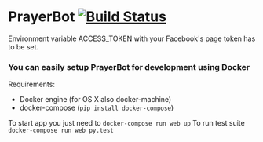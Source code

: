 # PrayerBot [![Build Status](https://travis-ci.org/kubaodias/prayerbot.svg?branch=master)](https://travis-ci.org/kubaodias/prayerbot)

Environment variable ACCESS_TOKEN with your Facebook's page token has to be set.

### You can easily setup PrayerBot for development using Docker

Requirements:
* Docker engine (for OS X also docker-machine)
* docker-compose (`pip install docker-compose`)

To start app you just need to `docker-compose run web up`
To run test suite `docker-compose run web py.test`
